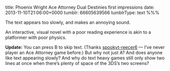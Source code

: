 title: Phoenix Wright Ace Attorney Dual Destinies first impressions
date: 2013-11-10T21:06:00+0000
tumblr: 66605639566
tumblrType: text
%%%

The text appears too slowly, and makes an annoying sound. 

An interactive, visual novel with a poor reading experience is akin to a platformer with poor physics. 

**Update:** You can press B to skip text. (Thanks [spookyt-reecer6](http://spookyt-reecer6.tumblr.com/post/66629958102/phoenix-wright-ace-attorney-dual-destinies-first) — I’ve never player an Ace Attorney game before.) But why not just A? And does anyone like text appearing slowly? And why do text heavy games still only show two lines at once when there’s plenty of space of the 3DS’s two screens?
